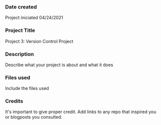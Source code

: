 ### Date created
Project iniciated 04/24/2021

### Project Title
Project 3: Version Control Project

### Description
Describe what your project is about and what it does

### Files used
Include the files used

### Credits
It's important to give proper credit. Add links to any repo that inspired you or blogposts you consulted.

